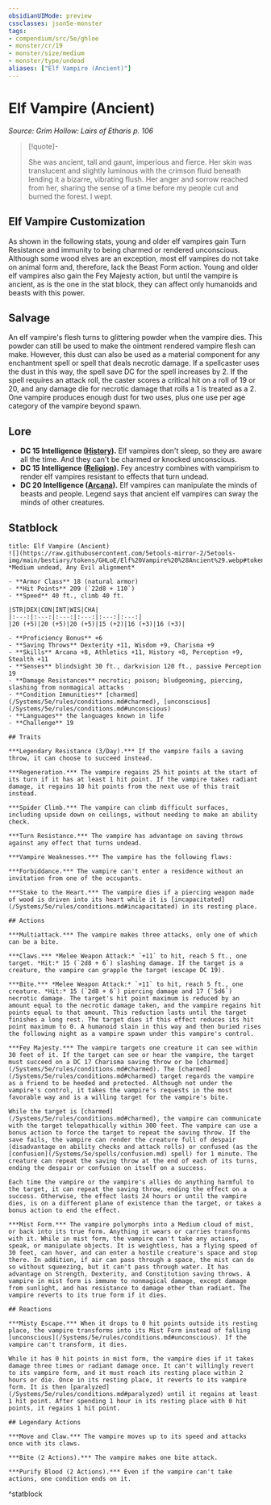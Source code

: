 ```yaml
---
obsidianUIMode: preview
cssclasses: json5e-monster
tags:
- compendium/src/5e/ghloe
- monster/cr/19
- monster/size/medium
- monster/type/undead
aliases: ["Elf Vampire (Ancient)"]
---
```

# Elf Vampire (Ancient)
*Source: Grim Hollow: Lairs of Etharis p. 106*  

> [!quote]-  
> 
> She was ancient, tall and gaunt, imperious and fierce. Her skin was translucent and slightly luminous with the crimson fluid beneath lending it a bizarre, vibrating flush. Her anger and sorrow reached from her, sharing the sense of a time before my people cut and burned the forest. I wept.

## Elf Vampire Customization

As shown in the following stats, young and older elf vampires gain Turn Resistance and immunity to being charmed or rendered unconscious. Although some wood elves are an exception, most elf vampires do not take on animal form and, therefore, lack the Beast Form action. Young and older elf vampires also gain the Fey Majesty action, but until the vampire is ancient, as is the one in the stat block, they can affect only humanoids and beasts with this power.

## Salvage

An elf vampire's flesh turns to glittering powder when the vampire dies. This powder can still be used to make the ointment rendered vampire flesh can make. However, this dust can also be used as a material component for any enchantment spell or spell that deals necrotic damage. If a spellcaster uses the dust in this way, the spell save DC for the spell increases by 2. If the spell requires an attack roll, the caster scores a critical hit on a roll of 19 or 20, and any damage die for necrotic damage that rolls a 1 is treated as a 2. One vampire produces enough dust for two uses, plus one use per age category of the vampire beyond spawn.

## Lore

- **DC 15 Intelligence ([History](/Systems/5e/rules/skills.md#History)).** Elf vampires don't sleep, so they are aware all the time. And they can't be charmed or knocked unconscious.  
- **DC 15 Intelligence ([Religion](/Systems/5e/rules/skills.md#Religion)).** Fey ancestry combines with vampirism to render elf vampires resistant to effects that turn undead.  
- **DC 20 Intelligence ([Arcana](/Systems/5e/rules/skills.md#Arcana)).** Elf vampires can manipulate the minds of beasts and people. Legend says that ancient elf vampires can sway the minds of other creatures.  

## Statblock

```ad-statblock
title: Elf Vampire (Ancient)
![](https://raw.githubusercontent.com/5etools-mirror-2/5etools-img/main/bestiary/tokens/GHLoE/Elf%20Vampire%20%28Ancient%29.webp#token)
*Medium undead, Any Evil alignment*

- **Armor Class** 18 (natural armor)
- **Hit Points** 209 (`22d8 + 110`)
- **Speed** 40 ft., climb 40 ft.

|STR|DEX|CON|INT|WIS|CHA|
|:---:|:---:|:---:|:---:|:---:|:---:|
|20 (+5)|20 (+5)|20 (+5)|15 (+2)|16 (+3)|16 (+3)|

- **Proficiency Bonus** +6
- **Saving Throws** Dexterity +11, Wisdom +9, Charisma +9
- **Skills** Arcana +8, Athletics +11, History +8, Perception +9, Stealth +11
- **Senses** blindsight 30 ft., darkvision 120 ft., passive Perception 19
- **Damage Resistances** necrotic; poison; bludgeoning, piercing, slashing from nonmagical attacks
- **Condition Immunities** [charmed](/Systems/5e/rules/conditions.md#charmed), [unconscious](/Systems/5e/rules/conditions.md#unconscious)
- **Languages** the languages known in life
- **Challenge** 19

## Traits

***Legendary Resistance (3/Day).*** If the vampire fails a saving throw, it can choose to succeed instead.

***Regeneration.*** The vampire regains 25 hit points at the start of its turn if it has at least 1 hit point. If the vampire takes radiant damage, it regains 10 hit points from the next use of this trait instead.

***Spider Climb.*** The vampire can climb difficult surfaces, including upside down on ceilings, without needing to make an ability check.

***Turn Resistance.*** The vampire has advantage on saving throws against any effect that turns undead.

***Vampire Weaknesses.*** The vampire has the following flaws:

***Forbiddance.*** The vampire can't enter a residence without an invitation from one of the occupants.

***Stake to the Heart.*** The vampire dies if a piercing weapon made of wood is driven into its heart while it is [incapacitated](/Systems/5e/rules/conditions.md#incapacitated) in its resting place.

## Actions

***Multiattack.*** The vampire makes three attacks, only one of which can be a bite.

***Claws.*** *Melee Weapon Attack:* `+11` to hit, reach 5 ft., one target. *Hit:* 15 (`2d8 + 6`) slashing damage. If the target is a creature, the vampire can grapple the target (escape DC 19).

***Bite.*** *Melee Weapon Attack:* `+11` to hit, reach 5 ft., one creature. *Hit:* 15 (`2d8 + 6`) piercing damage and 17 (`5d6`) necrotic damage. The target's hit point maximum is reduced by an amount equal to the necrotic damage taken, and the vampire regains hit points equal to that amount. This reduction lasts until the target finishes a long rest. The target dies if this effect reduces its hit point maximum to 0. A humanoid slain in this way and then buried rises the following night as a vampire spawn under this vampire's control.

***Fey Majesty.*** The vampire targets one creature it can see within 30 feet of it. If the target can see or hear the vampire, the target must succeed on a DC 17 Charisma saving throw or be [charmed](/Systems/5e/rules/conditions.md#charmed). The [charmed](/Systems/5e/rules/conditions.md#charmed) target regards the vampire as a friend to be heeded and protected. Although not under the vampire's control, it takes the vampire's requests in the most favorable way and is a willing target for the vampire's bite.

While the target is [charmed](/Systems/5e/rules/conditions.md#charmed), the vampire can communicate with the target telepathically within 300 feet. The vampire can use a bonus action to force the target to repeat the saving throw. If the save fails, the vampire can render the creature full of despair (disadvantage on ability checks and attack rolls) or confused (as the [confusion](/Systems/5e/spells/confusion.md) spell) for 1 minute. The creature can repeat the saving throw at the end of each of its turns, ending the despair or confusion on itself on a success.

Each time the vampire or the vampire's allies do anything harmful to the target, it can repeat the saving throw, ending the effect on a success. Otherwise, the effect lasts 24 hours or until the vampire dies, is on a different plane of existence than the target, or takes a bonus action to end the effect.

***Mist Form.*** The vampire polymorphs into a Medium cloud of mist, or back into its true form. Anything it wears or carries transforms with it. While in mist form, the vampire can't take any actions, speak, or manipulate objects. It is weightless, has a flying speed of 30 feet, can hover, and can enter a hostile creature's space and stop there. In addition, if air can pass through a space, the mist can do so without squeezing, but it can't pass through water. It has advantage on Strength, Dexterity, and Constitution saving throws. A vampire in mist form is immune to nonmagical damage, except damage from sunlight, and has resistance to damage other than radiant. The vampire reverts to its true form if it dies.

## Reactions

***Misty Escape.*** When it drops to 0 hit points outside its resting place, the vampire transforms into its Mist Form instead of falling [unconscious](/Systems/5e/rules/conditions.md#unconscious). If the vampire can't transform, it dies.

While it has 0 hit points in mist form, the vampire dies if it takes damage three times or radiant damage once. It can't willingly revert to its vampire form, and it must reach its resting place within 2 hours or die. Once in its resting place, it reverts to its vampire form. It is then [paralyzed](/Systems/5e/rules/conditions.md#paralyzed) until it regains at least 1 hit point. After spending 1 hour in its resting place with 0 hit points, it regains 1 hit point.

## Legendary Actions

***Move and Claw.*** The vampire moves up to its speed and attacks once with its claws.

***Bite (2 Actions).*** The vampire makes one bite attack.

***Purify Blood (2 Actions).*** Even if the vampire can't take actions, one condition ends on it.
```
^statblock